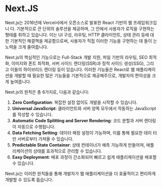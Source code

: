 # Next.JS

Next.js는 2016년에 Vercel사에서 오픈소스로 발표한 React 기반의 웹 프레임워크입니
다. 기본적으로 큰 단위의 솔루션을 제공하며, 그 안에서 사용자가 로직을 구현하는
형태를 취하고 있습니다. 이는 UI 구성, 라우팅, HTTP 클라이언트, 상태 관리 등에 대
한 기본적인 해결책을 제공함으로써, 사용자가 직접 이러한 기능을 구현하는 데 들이
는 노력을 크게 줄여줍니다.

Next.js의 핵심적인 기능으로는 Full-Stack 개발 지원, 파일 기반의 라우팅, SEO 최적
화, 이미지와 폰트 최적화, 서버 사이드 렌더링(SSR)과 정적 사이드 생성(SSG), 그리
고 이들의 하이브리드 렌더링 등이 있습니다. 이러한 기능들은 React로 웹 애플리케이
션을 개발할 때 필요한 많은 기능들을 기본적으로 제공해주므로, 개발자의 편의성을
크게 높여줍니다.

Next.js의 원칙은 총 6가지로, 다음과 같습니다:

1. **Zero Configuration**: 복잡한 설정 없이도 개발을 시작할 수 있습니다.
2. **Universal JavaScript**: 클라이언트와 서버 양쪽 모두에서 작동하는 JavaScript
   를 작성할 수 있습니다.
3. **Automatic Code Splitting and Server Rendering**: 코드 분할과 서버 렌더링이
   자동으로 수행됩니다.
4. **Data Fetching Setting**: 데이터 패칭 설정이 가능하며, 이를 통해 필요한 데이
   터만 서버로부터 가져올 수 있습니다.
5. **Predictable State Container**: 상태 컨테이너가 예측 가능하게 만들어져, 애플
   리케이션의 상태를 효과적으로 관리할 수 있습니다.
6. **Easy Deployment**: 배포 과정이 간소화되어 빠르고 쉽게 애플리케이션을 배포할
   수 있습니다.

Next.js는 이러한 원칙들을 통해 개발자가 웹 애플리케이션을 더 효율적이고 편리하게
개발할 수 있도록 돕습니다.
